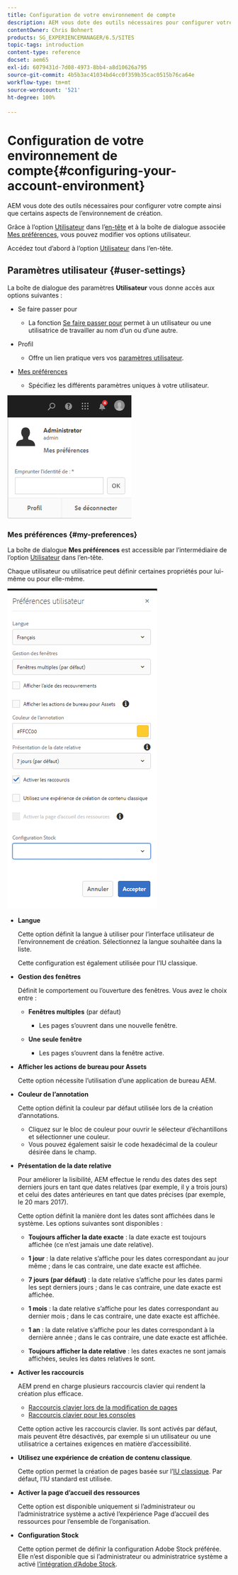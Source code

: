 ```yaml
---
title: Configuration de votre environnement de compte
description: AEM vous dote des outils nécessaires pour configurer votre compte ainsi que certains aspects de l’environnement de création.
contentOwner: Chris Bohnert
products: SG_EXPERIENCEMANAGER/6.5/SITES
topic-tags: introduction
content-type: reference
docset: aem65
exl-id: 6079431d-7d08-4973-8bb4-a8d10626a795
source-git-commit: 4b5b3ac41034bd4cc0f359b35cac0515b76ca64e
workflow-type: tm+mt
source-wordcount: '521'
ht-degree: 100%

---
```


# Configuration de votre environnement de compte{#configuring-your-account-environment}

AEM vous dote des outils nécessaires pour configurer votre compte ainsi que certains aspects de l’environnement de création.

Grâce à l’option [Utilisateur](/help/sites-authoring/user-properties.md#user-settings) dans l’[en-tête](/help/sites-authoring/basic-handling.md#the-header) et à la boîte de dialogue associée [Mes préférences](#userpreferences), vous pouvez modifier vos options utilisateur.

Accédez tout d’abord à l’option [Utilisateur](/help/sites-authoring/user-properties.md#user-settings) dans l’en-tête.

## Paramètres utilisateur {#user-settings}

La boîte de dialogue des paramètres **Utilisateur** vous donne accès aux options suivantes :

* Se faire passer pour

   * La fonction [Se faire passer pour](/help/sites-administering/security.md#impersonating-another-user) permet à un utilisateur ou une utilisatrice de travailler au nom d’un ou d’une autre.

* Profil

   * Offre un lien pratique vers vos [paramètres utilisateur](/help/sites-administering/security.md).

* [Mes préférences](/help/sites-authoring/user-properties.md#my-preferences)

   * Spécifiez les différents paramètres uniques à votre utilisateur.

![screen_shot_2018-03-20at103808](assets/screen_shot_2018-03-20at103808.png)

### Mes préférences {#my-preferences}

La boîte de dialogue **Mes préférences** est accessible par l’intermédiaire de l’option [Utilisateur](/help/sites-authoring/user-properties.md#user-settings) dans l’en-tête.

Chaque utilisateur ou utilisatrice peut définir certaines propriétés pour lui-même ou pour elle-même.

![screen-shot_2019-03-05at100322](assets/screen-shot_2019-03-05at100322.png)

* **Langue**

  Cette option définit la langue à utiliser pour l’interface utilisateur de l’environnement de création. Sélectionnez la langue souhaitée dans la liste.

  Cette configuration est également utilisée pour l’IU classique.

* **Gestion des fenêtres**

  Définit le comportement ou l’ouverture des fenêtres. Vous avez le choix entre :

   * **Fenêtres multiples** (par défaut)

      * Les pages s’ouvrent dans une nouvelle fenêtre.

   * **Une seule fenêtre**

      * Les pages s’ouvrent dans la fenêtre active.

* **Afficher les actions de bureau pour Assets**

  Cette option nécessite l’utilisation d’une application de bureau AEM.

* **Couleur de l’annotation**

  Cette option définit la couleur par défaut utilisée lors de la création d’annotations.

   * Cliquez sur le bloc de couleur pour ouvrir le sélecteur d’échantillons et sélectionner une couleur.
   * Vous pouvez également saisir le code hexadécimal de la couleur désirée dans le champ.

* **Présentation de la date relative**

  Pour améliorer la lisibilité, AEM effectue le rendu des dates des sept derniers jours en tant que dates relatives (par exemple, il y a trois jours) et celui des dates antérieures en tant que dates précises (par exemple, le 20 mars 2017).

  Cette option définit la manière dont les dates sont affichées dans le système. Les options suivantes sont disponibles :

   * **Toujours afficher la date exacte** : la date exacte est toujours affichée (ce n’est jamais une date relative).
   * **1 jour** : la date relative s’affiche pour les dates correspondant au jour même ; dans le cas contraire, une date exacte est affichée.

   * **7 jours (par défaut)** : la date relative s’affiche pour les dates parmi les sept derniers jours ; dans le cas contraire, une date exacte est affichée.

   * **1 mois** : la date relative s’affiche pour les dates correspondant au dernier mois ; dans le cas contraire, une date exacte est affichée.

   * **1 an** : la date relative s’affiche pour les dates correspondant à la dernière année ; dans le cas contraire, une date exacte est affichée.

   * **Toujours afficher la date relative** : les dates exactes ne sont jamais affichées, seules les dates relatives le sont.

* **Activer les raccourcis**

  AEM prend en charge plusieurs raccourcis clavier qui rendent la création plus efficace.

   * [Raccourcis clavier lors de la modification de pages](/help/sites-authoring/page-authoring-keyboard-shortcuts.md)
   * [Raccourcis clavier pour les consoles](/help/sites-authoring/keyboard-shortcuts.md)

  Cette option active les raccourcis clavier. Ils sont activés par défaut, mais peuvent être désactivés, par exemple si un utilisateur ou une utilisatrice a certaines exigences en matière d’accessibilité.

* **Utilisez une expérience de création de contenu classique**.

  Cette option permet la création de pages basée sur l’[IU classique](/help/sites-classic-ui-authoring/classic-page-author-first-steps.md). Par défaut, l’IU standard est utilisée.

* **Activer la page d’accueil des ressources**

  Cette option est disponible uniquement si l’administrateur ou l’administratrice système a activé l’expérience Page d’accueil des ressources pour l’ensemble de l’organisation.

* **Configuration Stock**

  Cette option permet de définir la configuration Adobe Stock préférée. Elle n’est disponible que si l’administrateur ou administratrice système a activé [l’intégration d’Adobe Stock](/help/assets/aem-assets-adobe-stock.md).

